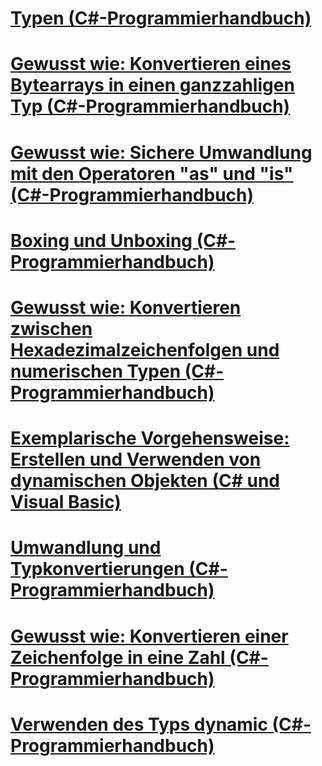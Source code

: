 # [Typen (C#-Programmierhandbuch)](index.md)
# [Gewusst wie: Konvertieren eines Bytearrays in einen ganzzahligen Typ (C#-Programmierhandbuch)](how-to-convert-a-byte-array-to-an-int.md)
# [Gewusst wie: Sichere Umwandlung mit den Operatoren "as" und "is" (C#-Programmierhandbuch)](how-to-safely-cast-by-using-as-and-is-operators.md)
# [Boxing und Unboxing (C#-Programmierhandbuch)](boxing-and-unboxing.md)
# [Gewusst wie: Konvertieren zwischen Hexadezimalzeichenfolgen und numerischen Typen (C#-Programmierhandbuch)](how-to-convert-between-hexadecimal-strings-and-numeric-types.md)
# [Exemplarische Vorgehensweise: Erstellen und Verwenden von dynamischen Objekten (C# und Visual Basic)](walkthrough-creating-and-using-dynamic-objects.md)
# [Umwandlung und Typkonvertierungen (C#-Programmierhandbuch)](casting-and-type-conversions.md)
# [Gewusst wie: Konvertieren einer Zeichenfolge in eine Zahl (C#-Programmierhandbuch)](how-to-convert-a-string-to-a-number.md)
# [Verwenden des Typs dynamic (C#-Programmierhandbuch)](using-type-dynamic.md)
